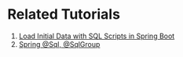 # Related Tutorials

1. [Load Initial Data with SQL Scripts in Spring Boot](https://howtodoinjava.com/spring-boot/execute-sql-scripts-on-startup/)
2. [Spring @Sql, @SqlGroup](https://howtodoinjava.com/spring/spring-sql-sqlgroup-and-sqlmergemode/)